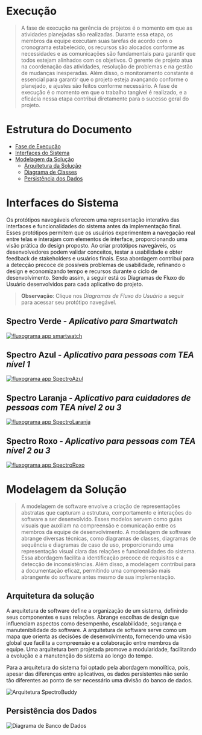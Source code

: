 # Execução

> A fase de execução na gerência de projetos é o momento em que as atividades planejadas são realizadas. 
> Durante essa etapa, os membros da equipe executam suas tarefas de acordo com o cronograma estabelecido, os recursos são alocados conforme as necessidades e as comunicações são fundamentais para garantir que todos estejam alinhados com os objetivos. 
> O gerente de projeto atua na coordenação das atividades, resolução de problemas e na gestão de mudanças inesperadas. 
> Além disso, o monitoramento constante é essencial para garantir que o projeto esteja avançando conforme o planejado, e ajustes são feitos conforme necessário. 
> A fase de execução é o momento em que o trabalho tangível é realizado, e a eficácia nessa etapa contribui diretamente para o sucesso geral do projeto.

# Estrutura do Documento

- [Fase de Execução](#execução)
- [Interfaces do Sistema](#interfaces-do-sistema)
- [Modelagem da Solução](#modelagem-da-solução)
  - [Arquitetura da Solução](#arquitetura-da-solução)
  - [Diagrama de Classes](#diagrama-de-classes)
  - [Persistência dos Dados](#persistência-dos-dados)


# Interfaces do Sistema

 Os protótipos navegáveis oferecem uma representação interativa das interfaces e funcionalidades do sistema antes da implementação final. 
 Esses protótipos permitem que os usuários experimentem a navegação real entre telas e interajam com elementos de interface, proporcionando uma visão prática do design proposto. 
 Ao criar protótipos navegáveis, os desenvolvedores podem validar conceitos, testar a usabilidade e obter feedback de stakeholders e usuários finais. 
 Essa abordagem contribui para a detecção precoce de possíveis problemas de usabilidade, refinando o design e economizando tempo e recursos durante o ciclo de desenvolvimento. Sendo assim, a seguir está os Diagramas de Fluxo do Usuário desenvolvidos para cada aplicativo do projeto.

> **Observação**: Clique nos *Diagramas de Fluxo do Usuário* a seguir para acessar seu protótipo navegável.

## Spectro Verde - *Aplicativo para Smartwatch*

[![fluxograma app smartwatch](./images/interfaces_spectroVerde.png)](https://www.figma.com/proto/NRsvA6N286mr4Tv7cBRT9A/SpectroBuddy?node-id=211-173&t=P0AIL9t6NrjiREgO-1&scaling=min-zoom&page-id=0%3A1&starting-point-node-id=211%3A173&show-proto-sidebar=1)

## Spectro Azul - *Aplicativo para pessoas com TEA nível 1*

[![fluxograma app SpectroAzul](./images/interfaces_spectroAzul.png)](https://www.figma.com/proto/NRsvA6N286mr4Tv7cBRT9A/SpectroBuddy?node-id=204-69&t=P0AIL9t6NrjiREgO-1&scaling=min-zoom&page-id=0%3A1&starting-point-node-id=204%3A69&show-proto-sidebar=1)

## Spectro Laranja - *Aplicativo para cuidadores de pessoas com TEA nível 2 ou 3*

[![fluxograma app SpectroLaranja](./images/interfaces_spectroLaranja.png)](https://www.figma.com/proto/NRsvA6N286mr4Tv7cBRT9A/SpectroBuddy?node-id=356-15&t=iikM5kugf4JOiFR2-1&scaling=min-zoom&page-id=0%3A1&starting-point-node-id=356%3A15&show-proto-sidebar=1)

## Spectro Roxo - *Aplicativo para pessoas com TEA nível 2 ou 3*

[![fluxograma app SpectroRoxo](./images/interfaces_spectroRoxo.png)](https://www.figma.com/proto/NRsvA6N286mr4Tv7cBRT9A/SpectroBuddy?node-id=362-2&t=iikM5kugf4JOiFR2-1&scaling=min-zoom&page-id=0%3A1&starting-point-node-id=362%3A2&show-proto-sidebar=1)

# Modelagem da Solução

> A modelagem de software envolve a criação de representações abstratas que capturam a estrutura, comportamento e interações do software a ser desenvolvido. 
> Esses modelos servem como guias visuais que auxiliam na compreensão e comunicação entre os membros da equipe de desenvolvimento. 
> A modelagem de software abrange diversas técnicas, como diagramas de classes, diagramas de sequência e diagramas de caso de uso, proporcionando uma representação visual clara das relações e funcionalidades do sistema. 
> Essa abordagem facilita a identificação precoce de requisitos e a detecção de inconsistências. 
> Além disso, a modelagem contribui para a documentação eficaz, permitindo uma compreensão mais abrangente do software antes mesmo de sua implementação. 

## Arquitetura da solução

 A arquitetura de software define a organização de um sistema, definindo seus componentes e suas relações.
 Abrange escolhas de design que influenciam aspectos como desempenho, escalabilidade, segurança e manutenibilidade do software. 
 A arquitetura de software serve como um mapa que orienta as decisões de desenvolvimento, fornecendo uma visão global que facilita a compreensão e a colaboração entre membros da equipe. 
 Uma arquitetura bem projetada promove a modularidade, facilitando a evolução e a manutenção do sistema ao longo do tempo.

Para a arquitetura do sistema foi optado pela abordagem monolítica, pois, apesar das diferenças entre aplicativos, os dados persistentes não serão tão diferentes ao ponto de ser necessário uma divisão do banco de dados.

![Arquitetura SpectroBuddy](images/arquitetura-sistema.png)


<!-- ## Diagrama de Classes

......  COLOQUE AQUI O SEU TEXTO E O DIAGRAMA DE CLASSES .......

> O diagrama de classes fornece uma representação visual das estruturas e relações entre as classes em um sistema orientado a objetos. 
> O diagrama serve como uma documentação visual eficaz, facilitando a compreensão, manutenção e contínua do software.
>
> **Diagrama de Classes:**
> Desenvolva um diagrama de classes para o sistema proposto.
> Caso a solução fique muito grande, divida o diagrama por módulos ou serviços.
> Explique de forma concisa o diagrama, para que seja possível entender a solução proposta.
>
> **Exemplo de diagrama de Classes**:
> ![Exemplo de diagrama de Classes](images/class-diagram.png) -->


## Persistência dos Dados

![Diagrama de Banco de Dados](images/projeto_database.png)



